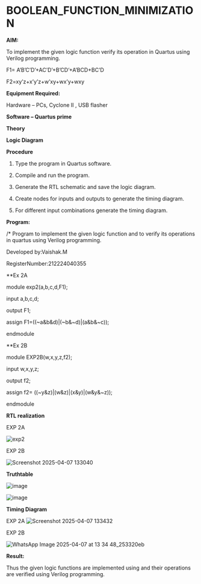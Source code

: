 # BOOLEAN_FUNCTION_MINIMIZATION

**AIM:**

To implement the given logic function verify its operation in Quartus using Verilog programming.

F1= A’B’C’D’+AC’D’+B’CD’+A’BCD+BC’D 

F2=xy’z+x’y’z+w’xy+wx’y+wxy

**Equipment Required:**

Hardware – PCs, Cyclone II , USB flasher

**Software – Quartus prime**

**Theory**

**Logic Diagram**

**Procedure**

1.	Type the program in Quartus software.

2.	Compile and run the program.

3.	Generate the RTL schematic and save the logic diagram.

4.	Create nodes for inputs and outputs to generate the timing diagram.

5.	For different input combinations generate the timing diagram.


**Program:**

/* Program to implement the given logic function and to verify its operations in quartus using Verilog programming. 

Developed by:Vaishak.M

RegisterNumber:212224040355

**Ex 2A

module exp2(a,b,c,d,F1);

input a,b,c,d;

output F1;

assign F1=((~a&b&d)|(~b&~d)|(a&b&~c));

endmodule 

**Ex 2B

module EXP2B(w,x,y,z,f2);

input w,x,y,z;

output f2;

assign f2= ((~y&z)|(w&z)|(x&y)|(w&y&~z));

endmodule



**RTL realization**

EXP 2A

![exp2](https://github.com/user-attachments/assets/50681834-c828-4169-a751-c4c041931d64)

EXP 2B

![Screenshot 2025-04-07 133040](https://github.com/user-attachments/assets/8a1418db-4348-421f-b3b6-af5d39b8d9d8)

**Truthtable**

![image](https://github.com/user-attachments/assets/db0496dc-d463-464c-9d42-d4c473ea3f56)

![image](https://github.com/user-attachments/assets/0f13d77d-7d40-44fd-b37f-98b12cd491f9)

**Timing Diagram**

EXP 2A
![Screenshot 2025-04-07 133432](https://github.com/user-attachments/assets/8e757969-9d81-449d-866e-d5b5a95a6aa5)

EXP 2B

![WhatsApp Image 2025-04-07 at 13 34 48_253320eb](https://github.com/user-attachments/assets/111329fa-866e-4e43-8498-d0ae3484e697)



**Result:**

Thus the given logic functions are implemented using and their operations are verified using Verilog programming.

